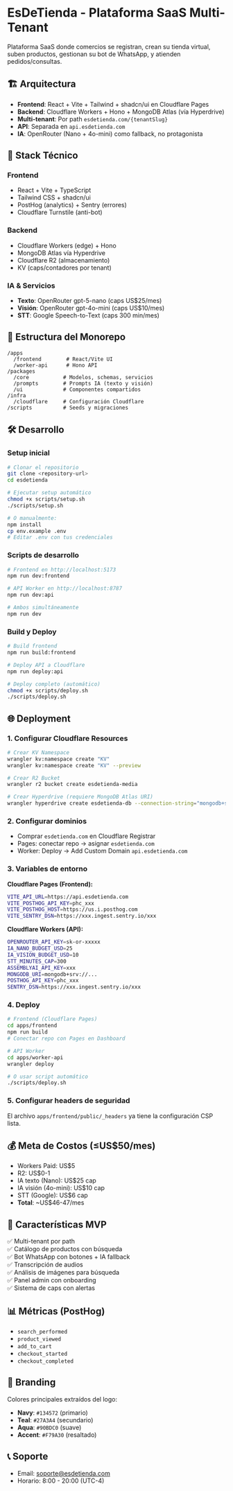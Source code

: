 # EsDeTienda - Plataforma SaaS Multi-Tenant

Plataforma SaaS donde comercios se registran, crean su tienda virtual, suben productos, gestionan su bot de WhatsApp, y atienden pedidos/consultas.

## 🏗️ Arquitectura

- **Frontend**: React + Vite + Tailwind + shadcn/ui en Cloudflare Pages
- **Backend**: Cloudflare Workers + Hono + MongoDB Atlas (vía Hyperdrive)
- **Multi-tenant**: Por path `esdetienda.com/{tenantSlug}`
- **API**: Separada en `api.esdetienda.com`
- **IA**: OpenRouter (Nano + 4o-mini) como fallback, no protagonista

## 🚀 Stack Técnico

### Frontend
- React + Vite + TypeScript
- Tailwind CSS + shadcn/ui
- PostHog (analytics) + Sentry (errores)
- Cloudflare Turnstile (anti-bot)

### Backend  
- Cloudflare Workers (edge) + Hono
- MongoDB Atlas vía Hyperdrive
- Cloudflare R2 (almacenamiento)
- KV (caps/contadores por tenant)

### IA & Servicios
- **Texto**: OpenRouter gpt-5-nano (caps US$25/mes)
- **Visión**: OpenRouter gpt-4o-mini (caps US$10/mes) 
- **STT**: Google Speech-to-Text (caps 300 min/mes)

## 📁 Estructura del Monorepo

```
/apps
  /frontend        # React/Vite UI
  /worker-api      # Hono API
/packages  
  /core           # Modelos, schemas, servicios
  /prompts        # Prompts IA (texto y visión)
  /ui             # Componentes compartidos
/infra
  /cloudflare     # Configuración Cloudflare
/scripts          # Seeds y migraciones
```

## 🛠️ Desarrollo

### Setup inicial
```bash
# Clonar el repositorio
git clone <repository-url>
cd esdetienda

# Ejecutar setup automático
chmod +x scripts/setup.sh
./scripts/setup.sh

# O manualmente:
npm install
cp env.example .env
# Editar .env con tus credenciales
```

### Scripts de desarrollo
```bash
# Frontend en http://localhost:5173
npm run dev:frontend

# API Worker en http://localhost:8787  
npm run dev:api

# Ambos simultáneamente
npm run dev
```

### Build y Deploy
```bash
# Build frontend
npm run build:frontend

# Deploy API a Cloudflare
npm run deploy:api

# Deploy completo (automático)
chmod +x scripts/deploy.sh
./scripts/deploy.sh
```

## 🌐 Deployment

### 1. Configurar Cloudflare Resources

```bash
# Crear KV Namespace
wrangler kv:namespace create "KV"
wrangler kv:namespace create "KV" --preview

# Crear R2 Bucket  
wrangler r2 bucket create esdetienda-media

# Crear Hyperdrive (requiere MongoDB Atlas URI)
wrangler hyperdrive create esdetienda-db --connection-string="mongodb+srv://user:pass@cluster/db"
```

### 2. Configurar dominios
- Comprar `esdetienda.com` en Cloudflare Registrar
- Pages: conectar repo → asignar `esdetienda.com` 
- Worker: Deploy → Add Custom Domain `api.esdetienda.com`

### 3. Variables de entorno

**Cloudflare Pages (Frontend):**
```bash
VITE_API_URL=https://api.esdetienda.com
VITE_POSTHOG_API_KEY=phc_xxx
VITE_POSTHOG_HOST=https://us.i.posthog.com
VITE_SENTRY_DSN=https://xxx.ingest.sentry.io/xxx
```

**Cloudflare Workers (API):**
```bash
OPENROUTER_API_KEY=sk-or-xxxxx
IA_NANO_BUDGET_USD=25
IA_VISION_BUDGET_USD=10
STT_MINUTES_CAP=300
ASSEMBLYAI_API_KEY=xxx
MONGODB_URI=mongodb+srv://...
POSTHOG_API_KEY=phc_xxx
SENTRY_DSN=https://xxx.ingest.sentry.io/xxx
```

### 4. Deploy

```bash
# Frontend (Cloudflare Pages)
cd apps/frontend
npm run build
# Conectar repo con Pages en Dashboard

# API Worker
cd apps/worker-api
wrangler deploy

# O usar script automático
./scripts/deploy.sh
```

### 5. Configurar headers de seguridad
El archivo `apps/frontend/public/_headers` ya tiene la configuración CSP lista.

## 💰 Meta de Costos (≤US$50/mes)

- Workers Paid: US$5
- R2: US$0-1  
- IA texto (Nano): US$25 cap
- IA visión (4o-mini): US$10 cap
- STT (Google): US$6 cap
- **Total**: ~US$46-47/mes

## 🎯 Características MVP

✅ Multi-tenant por path  
✅ Catálogo de productos con búsqueda  
✅ Bot WhatsApp con botones + IA fallback  
✅ Transcripción de audios  
✅ Análisis de imágenes para búsqueda  
✅ Panel admin con onboarding  
✅ Sistema de caps con alertas  

## 📊 Métricas (PostHog)

- `search_performed`
- `product_viewed`  
- `add_to_cart`
- `checkout_started`
- `checkout_completed`

## 🎨 Branding

Colores principales extraídos del logo:
- **Navy**: `#134572` (primario)
- **Teal**: `#27A3A4` (secundario) 
- **Aqua**: `#90BDC0` (suave)
- **Accent**: `#F79A30` (resaltado)

## 📞 Soporte

- Email: soporte@esdetienda.com
- Horario: 8:00 - 20:00 (UTC-4)
